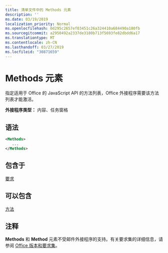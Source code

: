 ```yaml
---
title: 清单文件中的 Methods 元素
description: ''
ms.date: 03/19/2019
localization_priority: Normal
ms.openlocfilehash: 0d295c2657ef03451c26a324410a684490a180fb
ms.sourcegitcommit: a2950492a2337de3180b713f5693fe82dbdd6a17
ms.translationtype: MT
ms.contentlocale: zh-CN
ms.lasthandoff: 03/27/2019
ms.locfileid: "30871659"
---
```

# <a name="methods-element"></a>Methods 元素

指定适用于 Office 的 JavaScript API 的方法列表，Office 外接程序需要该方法列表才能激活。

**外接程序类型：** 内容、任务窗格

## <a name="syntax"></a>语法

```XML
<Methods>
   ...
</Methods>
```

## <a name="contained-in"></a>包含于

[要求](requirements.md)

## <a name="can-contain"></a>可以包含

[方法](method.md)

## <a name="remarks"></a>注释

**Methods** 和 **Method** 元素不受邮件外接程序的支持。有关要求集的详细信息，请参阅 [Office 版本和要求集](/office/dev/add-ins/develop/office-versions-and-requirement-sets)。

